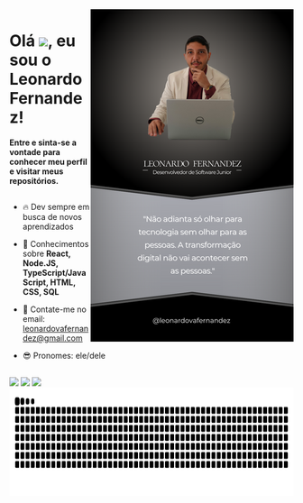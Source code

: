 <img align="right" height="590em" src="./leonardo fernandez.png"/>

<h1 align="left">Olá <img src="https://raw.githubusercontent.com/kaueMarques/kaueMarques/master/hi.gif" height="30px">, eu sou o Leonardo Fernandez!</h1>

<p><strong>Entre e sinta-se a vontade para conhecer meu perfil e visitar meus repositórios.</strong></p>

##

<div height="400em"> 
  
- 🔥 Dev sempre em busca de novos aprendizados 

- 💯 Conhecimentos sobre **React, Node.JS, TypeScript/JavaScript, HTML, CSS, SQL**

- 💬 Contate-me no email: leonardovafernandez@gmail.com

- 😎 Pronomes: ele/dele
  
</div>

##

<div> 
  <a href = "mailto:leonardovafernandez@gmail.com"><img src="https://img.shields.io/badge/-Gmail-%23333?style=for-the-badge&logo=gmail&logoColor=white" target="_blank"></a>
  <a href="https://www.linkedin.com/in/leonardo-fernandez-5aa32138/" target="_blank"><img src="https://img.shields.io/badge/-LinkedIn-%230077B5?style=for-the-badge&logo=linkedin&logoColor=white" target="_blank"></a> 
  <a href="https://instagram.com/leonardovafernandez" target="_blank"><img src="https://img.shields.io/badge/-Instagram-%23E4405F?style=for-the-badge&logo=instagram&logoColor=white" target="_blank"></a> 
 <img align="right" height="192em" src="./leosnake.svg"/> 
</div>
